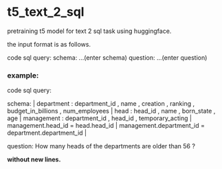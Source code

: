 # t5_text_2_sql
pretraining t5 model for text 2 sql task using huggingface.

the input format is as follows.

code sql query: schema: ...(enter schema) question: ...(enter question)


### example:

code sql query:

schema: | department : department_id , name , creation , ranking , budget_in_billions , num_employees | head : head_id , name , born_state , age | management : department_id , head_id , temporary_acting | management.head_id = head.head_id | management.department_id = department.department_id |

question: How many heads of the departments are older than 56 ?

**without new lines.**
